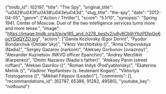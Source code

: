{"tmdb_id": 102197, "title": "The Spy", "original_title": "\u0428\u043f\u0438\u043e\u043d", "slug_title": "the-spy", "date": "2012-04-05", "genre": ["Action / Thriller"], "score": "5.1/10", "synopsis": "Spring 1941. Center of Moscow. Duel of the two intelligence services turns more and more tense.", "image": "https://image.tmdb.org/t/p/w185_and_h278_bestv2/u8y8Cb9rYbzPDIpGo6pcYDdQYZO.jpg", "actors": ["Danila Kozlovsky (Egor Dorin)", "Fyodor Bondarchuk (Oktiabr'sky)", "Viktor Verzhbitskiy ()", "Anna Chipovskaya (Nadia)", "Sergey Gazarov (narkom)", "Aleksey Gorbunov (sviaznoy)", "Alexander Kuznetsov (NKVD officer Epanchin)", "Andrey Merzlikin (Karpenko)", "Dmitri Nazarov (Nadia's father)", "Aleksey Panin (street ruffian)", "Aleksei Gavrilov ()", "Roman Indyk (Pod'yablonsky)", "Ekaterina Melnik ()", "Vladimir Yepifantsev (s. lieutenant Kogan)", "Viktoriya Tolstoganova ()", "Mikhail Filippov (Leader)"], "comments": [], "recommandations_id": [62787, 65386, 91282, 49580], "youtube_key": "notfound"}